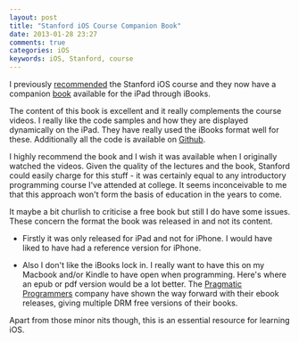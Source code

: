 ```yaml
---
layout: post
title: "Stanford iOS Course Companion Book"
date: 2013-01-28 23:27
comments: true
categories: iOS
keywords: iOS, Stanford, course
---
```


I previously [recommended][] the Stanford iOS course and they now have a companion [book][] available for the iPad through iBooks.

The content of this book is excellent and it really complements the course videos. I really like the code samples and how they are displayed dynamically on the iPad. They have really used the iBooks format well for these. Additionally all the code is available on [Github][].

I highly recommend the book and I wish it was available when I originally watched the videos. Given the quality of the lectures and the book, Stanford could easily charge for this stuff - it was certainly equal to any introductory programming course I've attended at college. It seems inconceivable to me that this approach won't form the basis of education in the years to come.

It maybe a bit churlish to criticise a free book but still I do have some issues. These concern the format the book was released in and not its content.

* Firstly it was only released for iPad and not for iPhone. I would have liked to have had a reference version for iPhone.

* Also I don't like the iBooks lock in. I really want to have this on my Macbook and/or Kindle to have open when programming. Here's where an epub or pdf version would be a lot better. The [Pragmatic Programmers][] company have shown the way forward with their ebook releases, giving multiple DRM free versions of their books.

Apart from those minor nits though, this is an essential resource for learning iOS.

[recommended]: http://www.gerardcondon.com/blog/2012/01/29/itunes-u-and-online-learning/
[book]: http://editorscut.com/Books/003ipadiphone/003ipadiphone-details.html
[Pragmatic Programmers]: http://pragprog.com
[Github]: https://github.com/editorscut/ec003-ipad-and-iphone-app-development
